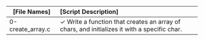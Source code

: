 | [File Names]                   | [Script Description]                                                                                      |
| ------------------------------ | :-------------------------------------------------------------------------------------------------------- |
| 0-create_array.c               |  ✓ Write a function that creates an array of chars, and initializes it with a specific char.              |
